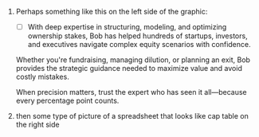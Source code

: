 1. Perhaps something like this on the left side of the graphic:
    -[ ] With deep expertise in structuring, modeling, and optimizing ownership stakes, Bob has helped hundreds of startups, investors, and executives navigate complex equity scenarios with confidence.
    
    Whether you're fundraising, managing dilution, or planning an exit, Bob provides the strategic guidance needed to maximize value and avoid costly mistakes.
    
    When precision matters, trust the expert who has seen it all—because every percentage point counts.


2. then some type of picture of a spreadsheet that looks like cap table on the right side